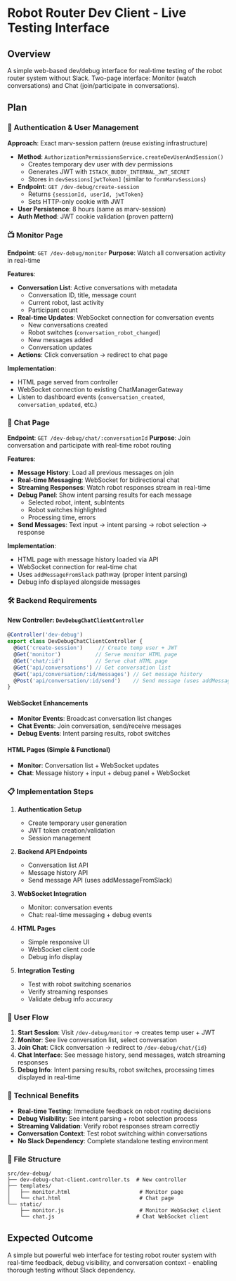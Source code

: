 # Robot Router Dev Client - Live Testing Interface

## Overview
A simple web-based dev/debug interface for real-time testing of the robot router system without Slack. Two-page interface: Monitor (watch conversations) and Chat (join/participate in conversations).

## Plan

### 🔐 **Authentication & User Management**
**Approach**: Exact marv-session pattern (reuse existing infrastructure)
- **Method**: `AuthorizationPermissionsService.createDevUserAndSession()`
  - Creates temporary dev user with dev permissions
  - Generates JWT with `ISTACK_BUDDY_INTERNAL_JWT_SECRET`
  - Stores in `devSessions[jwtToken]` (similar to `formMarvSessions`)
- **Endpoint**: `GET /dev-debug/create-session` 
  - Returns `{sessionId, userId, jwtToken}`
  - Sets HTTP-only cookie with JWT
- **User Persistence**: 8 hours (same as marv-session)
- **Auth Method**: JWT cookie validation (proven pattern)

### 📺 **Monitor Page** 
**Endpoint**: `GET /dev-debug/monitor`
**Purpose**: Watch all conversation activity in real-time

**Features**:
- **Conversation List**: Active conversations with metadata
  - Conversation ID, title, message count
  - Current robot, last activity  
  - Participant count
- **Real-time Updates**: WebSocket connection for conversation events
  - New conversations created
  - Robot switches (`conversation_robot_changed`)
  - New messages added
  - Conversation updates
- **Actions**: Click conversation → redirect to chat page

**Implementation**:
- HTML page served from controller
- WebSocket connection to existing ChatManagerGateway
- Listen to dashboard events (`conversation_created`, `conversation_updated`, etc.)

### 💬 **Chat Page**
**Endpoint**: `GET /dev-debug/chat/:conversationId`
**Purpose**: Join conversation and participate with real-time robot routing

**Features**:
- **Message History**: Load all previous messages on join
- **Real-time Messaging**: WebSocket for bidirectional chat
- **Streaming Responses**: Watch robot responses stream in real-time
- **Debug Panel**: Show intent parsing results for each message
  - Selected robot, intent, subIntents
  - Robot switches highlighted
  - Processing time, errors
- **Send Messages**: Text input → intent parsing → robot selection → response

**Implementation**:
- HTML page with message history loaded via API
- WebSocket connection for real-time chat
- Uses `addMessageFromSlack` pathway (proper intent parsing)
- Debug info displayed alongside messages

### 🛠️ **Backend Requirements**

#### **New Controller**: `DevDebugChatClientController`
```typescript
@Controller('dev-debug')
export class DevDebugChatClientController {
  @Get('create-session')     // Create temp user + JWT
  @Get('monitor')           // Serve monitor HTML page  
  @Get('chat/:id')          // Serve chat HTML page
  @Get('api/conversations') // Get conversation list
  @Get('api/conversation/:id/messages') // Get message history
  @Post('api/conversation/:id/send')    // Send message (uses addMessageFromSlack)
}
```

#### **WebSocket Enhancements**
- **Monitor Events**: Broadcast conversation list changes
- **Chat Events**: Join conversation, send/receive messages
- **Debug Events**: Intent parsing results, robot switches

#### **HTML Pages** (Simple & Functional)
- **Monitor**: Conversation list + WebSocket updates
- **Chat**: Message history + input + debug panel + WebSocket

### 📋 **Implementation Steps**

1. **Authentication Setup**
   - Create temporary user generation
   - JWT token creation/validation
   - Session management

2. **Backend API Endpoints**
   - Conversation list API
   - Message history API  
   - Send message API (uses addMessageFromSlack)

3. **WebSocket Integration**
   - Monitor: conversation events
   - Chat: real-time messaging + debug events

4. **HTML Pages**
   - Simple responsive UI
   - WebSocket client code
   - Debug info display

5. **Integration Testing**
   - Test with robot switching scenarios
   - Verify streaming responses
   - Validate debug info accuracy

### 🎯 **User Flow**

1. **Start Session**: Visit `/dev-debug/monitor` → creates temp user + JWT
2. **Monitor**: See live conversation list, select conversation  
3. **Join Chat**: Click conversation → redirect to `/dev-debug/chat/{id}`
4. **Chat Interface**: See message history, send messages, watch streaming responses
5. **Debug Info**: Intent parsing results, robot switches, processing times displayed in real-time

### 🔧 **Technical Benefits**

- **Real-time Testing**: Immediate feedback on robot routing decisions
- **Debug Visibility**: See intent parsing + robot selection process
- **Streaming Validation**: Verify robot responses stream correctly  
- **Conversation Context**: Test robot switching within conversations
- **No Slack Dependency**: Complete standalone testing environment

### 📝 **File Structure**
```
src/dev-debug/
├── dev-debug-chat-client.controller.ts  # New controller
├── templates/
│   ├── monitor.html                      # Monitor page
│   └── chat.html                         # Chat page
└── static/
    ├── monitor.js                        # Monitor WebSocket client  
    └── chat.js                          # Chat WebSocket client
```

## Expected Outcome
A simple but powerful web interface for testing robot router system with real-time feedback, debug visibility, and conversation context - enabling thorough testing without Slack dependency.
